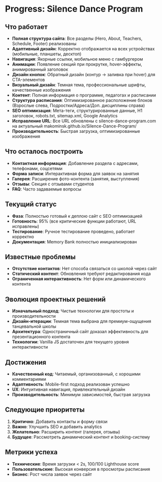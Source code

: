# Progress: Silence Dance Program

## Что работает
- **Полная структура сайта**: Все разделы (Hero, About, Teachers, Schedule, Footer) реализованы
- **Адаптивный дизайн**: Корректно отображается на всех устройствах (мобильные, планшеты, десктоп)
- **Навигация**: Якорные ссылки, мобильное меню с гамбургером
- **Анимации**: Появление секций при прокрутке, hover-эффекты, анимированный заголовок
- **Дизайн кнопок**: Обратный дизайн (контур → заливка при hover) для CTA-элементов
- **Визуальный дизайн**: Темная тема, профессиональные шрифты, качественные изображения
- **Контент**: Полная информация о программе, педагогах и расписании
- **Структура расписания**: Оптимизированное расположение блоков (Взрослые слева, Подростки/Адреса/Доп. дисциплины справа)
- **SEO оптимизация**: Мета-теги, структурированные данные, H1 заголовок, robots.txt, sitemap.xml, Google Analytics
- **Исправление URL**: Все URL обновлены с silence-dance-program.com на актуальный makominsk.github.io/Silence-Dance-Program/
- **Производительность**: Быстрая загрузка, оптимизированные изображения

## Что осталось построить
- **Контактная информация**: Добавление раздела с адресами, телефонами, соцсетями
- **Форма записи**: Интерактивная форма для заявок на занятия
- **Галерея**: Расширение фото-контента (занятия, выступления)
- **Отзывы**: Секция с отзывами студентов
- **FAQ**: Часто задаваемые вопросы

## Текущий статус
- **Фаза**: Полностью готовый к деплою сайт с SEO оптимизацией
- **Готовность**: 95% (все критические функции работают, URL исправлены)
- **Тестирование**: Ручное тестирование проведено, работает корректно
- **Документация**: Memory Bank полностью инициализирован

## Известные проблемы
- **Отсутствие контактов**: Нет способа связаться со школой через сайт
- **Статический контент**: Обновления требуют редактирования кода
- **Ограниченная интерактивность**: Нет форм или динамического контента

## Эволюция проектных решений
- **Изначальный подход**: Чистые технологии для простоты и производительности
- **Дизайн-итерации**: Темная тема выбрана для премиум-ощущения танцевальной школы
- **Архитектура**: Одностраничный сайт доказал эффективность для презентационного контента
- **Технологии**: Vanilla JS достаточен для текущего уровня интерактивности

## Достижения
- **Качественный код**: Читаемый, организованный, с хорошими комментариями
- **Адаптивность**: Mobile-first подход реализован успешно
- **UX**: Интуитивная навигация, привлекательный дизайн
- **Производительность**: Минимум зависимостей, быстрая загрузка

## Следующие приоритеты
1. **Критично**: Добавить контакты и форму связи
2. **Важно**: Улучшить SEO и добавить analytics
3. **Желательно**: Расширить контент (галерея, отзывы)
4. **Будущее**: Рассмотреть динамический контент и booking-систему

## Метрики успеха
- **Технические**: Время загрузки < 2s, 100/100 Lighthouse score
- **Пользовательские**: Высокая конверсия в просмотры расписания
- **Бизнес**: Рост числа заявок через сайт
